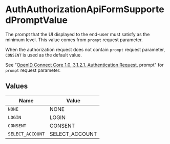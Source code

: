 # AuthAuthorizationApiFormSupportedPromptValue

The prompt that the UI displayed to the end-user must satisfy as the minimum level. This value comes from `prompt` request parameter.

When the authorization request does not contain `prompt` request parameter, `CONSENT` is used as the default value.

See "[OpenID Connect Core 1.0, 3.1.2.1. Authentication Request](https://openid.net/specs/openid-connect-core-1_0.html#AuthRequest), prompt" for `prompt` request parameter.



## Values

| Name             | Value            |
| ---------------- | ---------------- |
| `NONE`           | NONE             |
| `LOGIN`          | LOGIN            |
| `CONSENT`        | CONSENT          |
| `SELECT_ACCOUNT` | SELECT_ACCOUNT   |
